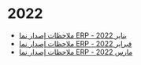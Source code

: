 <div class="ignore-in-full-text-search">

# 2022
  - [ملاحظات إصدار نما ERP - يناير 2022](/release-notes/2022/nama-erp-202201-release-notes-arabic.md)
  - [ملاحظات إصدار نما ERP - فبراير 2022](/release-notes/2022/nama-erp-202202-release-notes-arabic.md)
  - [ملاحظات إصدار نما ERP - مارس 2022](/release-notes/2022/nama-erp-202203-release-notes-arabic.md)

</div>
